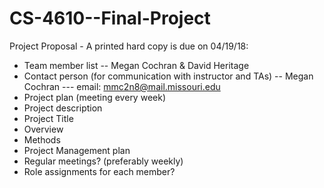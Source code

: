 # CS-4610--Final-Project

Project Proposal - A printed hard copy is due on 04/19/18:

- Team member list
  -- Megan Cochran & David Heritage
- Contact person (for communication with instructor and TAs)
  -- Megan Cochran
  --- email: mmc2n8@mail.missouri.edu
- Project plan (meeting every week)
- Project description
- Project Title
- Overview
- Methods
- Project Management plan
- Regular meetings? (preferably weekly)
- Role assignments for each member?
